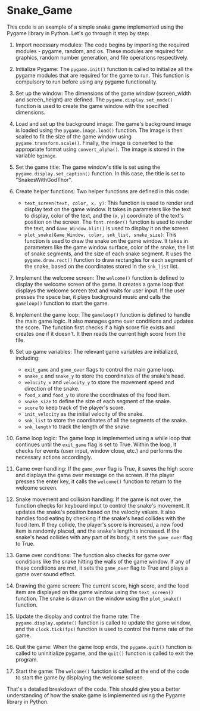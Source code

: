 # Snake_Game

This code is an example of a simple snake game implemented using the Pygame library in Python. Let's go through it step by step:

1. Import necessary modules: The code begins by importing the required modules - pygame, random, and os. These modules are required for graphics, random number generation, and file operations respectively.

2. Initialize Pygame: The `pygame.init()` function is called to initialize all the pygame modules that are required for the game to run. This function is compulsory to run before using any pygame functionality.

3. Set up the window: The dimensions of the game window (screen_width and screen_height) are defined. The `pygame.display.set_mode()` function is used to create the game window with the specified dimensions.

4. Load and set up the background image: The game's background image is loaded using the `pygame.image.load()` function. The image is then scaled to fit the size of the game window using `pygame.transform.scale()`. Finally, the image is converted to the appropriate format using `convert_alpha()`. The image is stored in the variable `bgimage`.

5. Set the game title: The game window's title is set using the `pygame.display.set_caption()` function. In this case, the title is set to "SnakesWithGodThor".

6. Create helper functions: Two helper functions are defined in this code:
   - `text_screen(text, color, x, y)`: This function is used to render and display text on the game window. It takes in parameters like the text to display, color of the text, and the (x, y) coordinate of the text's position on the screen. The `font.render()` function is used to render the text, and `Game_Window.blit()` is used to display it on the screen.
   - `plot_snake(Game_Window, color, snk_list, snake_size)`: This function is used to draw the snake on the game window. It takes in parameters like the game window surface, color of the snake, the list of snake segments, and the size of each snake segment. It uses the `pygame.draw.rect()` function to draw rectangles for each segment of the snake, based on the coordinates stored in the `snk_list` list.

7. Implement the welcome screen: The `welcome()` function is defined to display the welcome screen of the game. It creates a game loop that displays the welcome screen text and waits for user input. If the user presses the space bar, it plays background music and calls the `gameloop()` function to start the game.

8. Implement the game loop: The `gameloop()` function is defined to handle the main game logic. It also manages game over conditions and updates the score. The function first checks if a high score file exists and creates one if it doesn't. It then reads the current high score from the file.

9. Set up game variables: The relevant game variables are initialized, including:
   - `exit_game` and `game_over` flags to control the main game loop.
   - `snake_x` and `snake_y` to store the coordinates of the snake's head.
   - `velocity_x` and `velocity_y` to store the movement speed and direction of the snake.
   - `food_x` and `food_y` to store the coordinates of the food item.
   - `snake_size` to define the size of each segment of the snake.
   - `score` to keep track of the player's score.
   - `init_velocity` as the initial velocity of the snake.
   - `snk_list` to store the coordinates of all the segments of the snake.
   - `snk_length` to track the length of the snake.

10. Game loop logic: The game loop is implemented using a while loop that continues until the `exit_game` flag is set to True. Within the loop, it checks for events (user input, window close, etc.) and performs the necessary actions accordingly.

11. Game over handling: If the `game_over` flag is True, it saves the high score and displays the game over message on the screen. If the player presses the enter key, it calls the `welcome()` function to return to the welcome screen.

12. Snake movement and collision handling: If the game is not over, the function checks for keyboard input to control the snake's movement. It updates the snake's position based on the velocity values. It also handles food eating by checking if the snake's head collides with the food item. If they collide, the player's score is increased, a new food item is randomly placed, and the snake's length is increased. If the snake's head collides with any part of its body, it sets the `game_over` flag to True.

13. Game over conditions: The function also checks for game over conditions like the snake hitting the walls of the game window. If any of these conditions are met, it sets the `game_over` flag to True and plays a game over sound effect.

14. Drawing the game screen: The current score, high score, and the food item are displayed on the game window using the `text_screen()` function. The snake is drawn on the window using the `plot_snake()` function.

15. Update the display and control the frame rate: The `pygame.display.update()` function is called to update the game window, and the `clock.tick(fps)` function is used to control the frame rate of the game.

16. Quit the game: When the game loop ends, the `pygame.quit()` function is called to uninitialize pygame, and the `quit()` function is called to exit the program.

17. Start the game: The `welcome()` function is called at the end of the code to start the game by displaying the welcome screen.

That's a detailed breakdown of the code. This should give you a better understanding of how the snake game is implemented using the Pygame library in Python.
